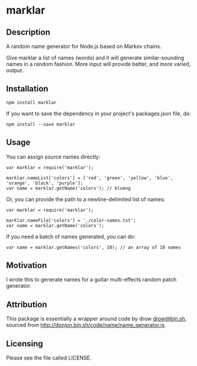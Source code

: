 # marklar

## Description

A random name generator for Node.js based on Markov chains.

Give marklar a list of names (words) and it will generate similar-sounding names in a random fashion. More input will provide better, and more varied, output.


## Installation

`npm install marklar`

If you want to save the dependency in your project's packages.json file, do:

`npm install --save marklar`


## Usage

You can assign source names directly:
```
var marklar = require('marklar');

marklar.nameList['colors'] = ['red', 'green', 'yellow', 'blue', 'orange', 'black', 'purple'];
var name = marklar.getName('colors'); // blueng
```
Or, you can provide the path to a newline-delimited list of names:
```
var marklar = require('marklar');

marklar.nameFile['colors'] = './color-names.txt';
var name = marklar.getName('colors');
```

If you need a batch of names generated, you can do:

`var name = marklar.getNames('colors', 10); // an array of 10 names`

## Motivation
I wrote this to generate names for a guitar multi-effects random patch generator.

## Attribution
This package is essentially a wrapper around code by drow <drow@bin.sh>, sourced from http://donjon.bin.sh/code/name/name_generator.js.

## Licensing

  Please see the file called LICENSE.



